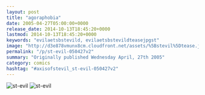 ```yaml
---
layout: post
title: "agoraphobia"
date: 2005-04-27T05:00:00+0000
release_date: 2014-10-13T18:45:20+0000
lastmod: 2014-10-13T18:45:20+0000
keywords: "evilaetsbstevild, evilaetsbstevildteasejpgst"
image: "http://d3e878vmunx8cm.cloudfront.net/assets/%5Bstevil%5Dtease.jpg"
permalink: "/p/st-evil-050427v2"
summary: "Originally published Wednesday April, 27th 2005"
category: comics
hashtag: "#axisofstevil_st-evil-050427v2"
---
```


![st-evil](http://d3e878vmunx8cm.cloudfront.net/assets/%5Bstevil%5Dtease.jpg)
![st-evil](http://d3e878vmunx8cm.cloudfront.net/assets/%5Bstevil%5D04-28-05.jpg)
